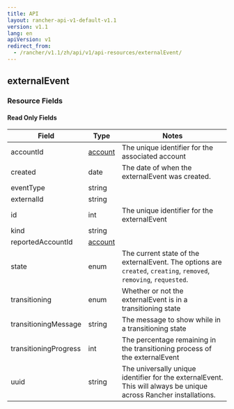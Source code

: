```yaml
---
title: API
layout: rancher-api-v1-default-v1.1
version: v1.1
lang: en
apiVersion: v1
redirect_from:
  - /rancher/v1.1/zh/api/v1/api-resources/externalEvent/
---
```


## externalEvent



### Resource Fields


#### Read Only Fields

Field | Type   | Notes
---|---|---
accountId | [account]({{site.baseurl}}/rancher/{{page.version}}/{{page.lang}}/api/{{page.apiVersion}}/api-resources/account/)  | The unique identifier for the associated account
created | date  | The date of when the externalEvent was created.
eventType | string  | 
externalId | string  | 
id | int  | The unique identifier for the externalEvent
kind | string  | 
reportedAccountId | [account]({{site.baseurl}}/rancher/{{page.version}}/{{page.lang}}/api/{{page.apiVersion}}/api-resources/account/)  | 
state | enum  | The current state of the externalEvent. The options are `created`, `creating`, `removed`, `removing`, `requested`.
transitioning | enum  | Whether or not the externalEvent is in a transitioning state
transitioningMessage | string  | The message to show while in a transitioning state
transitioningProgress | int  | The percentage remaining in the transitioning process of the externalEvent
uuid | string  | The universally unique identifier for the externalEvent. This will always be unique across Rancher installations.


<br>
